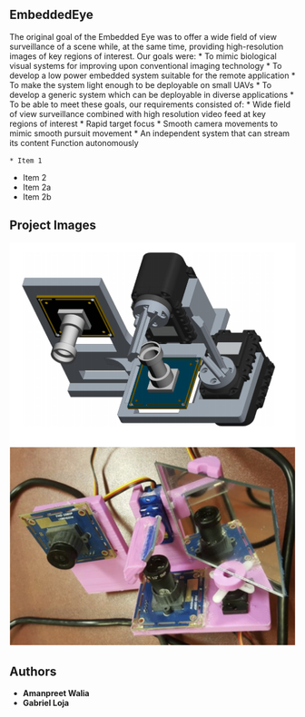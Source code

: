 ## EmbeddedEye
The original goal of the Embedded Eye was to offer a wide field of view surveillance of a scene while, at the same time, providing high-resolution images of key regions of interest.
Our goals were:
    * To mimic biological visual systems for improving upon conventional imaging technology
    * To develop a low power embedded system suitable for the remote application
    * To make the system light enough to be deployable on small UAVs
    * To develop a generic system which can be deployable in diverse applications
    * To be able to meet these goals, our requirements consisted of:
    * Wide field of view surveillance combined with high resolution video feed at key regions of interest
    * Rapid target focus
    * Smooth camera movements to mimic smooth pursuit movement
    * An independent system that can stream its content Function autonomously
    
    * Item 1
* Item 2
 * Item 2a
 * Item 2b
## Project Images
![alt text](Image1.png "Project CAD design")
![alt text](Image2.png "Hardware Model")

## Authors
* **Amanpreet Walia** 
* **Gabriel Loja**

